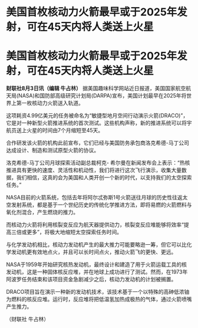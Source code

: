 # 美国首枚核动力火箭最早或于2025年发射，可在45天内将人类送上火星

# 美国首枚核动力火箭最早或于2025年发射，可在45天内将人类送上火星

**财联社8月3日讯（编辑 牛占林）**
据美国趣味科学网站近日报道，美国国家航空航天局(NASA)和国防部高级研究计划局(DARPA)宣布，美国计划最早在2025年将世界上第一枚核动力火箭送入轨道。

这项耗资4.99亿美元的任务被命名为“敏捷型地月空间行动演示火箭(DRACO)”，它是对一种新型火箭推进系统的首次测试。这些机构声称，新的推进系统可以将宇航员送上火星的时间由7个月缩短至45天。

合作研发该火箭的机构此前宣布，它们已经与美国防务承包商洛克希德-马丁公司达成设计、制造和测试原型火箭的协议。

洛克希德-马丁公司月球探索活动副总裁柯克-
希尔曼在新闻发布会上表示：“热核推进具有更快的速度、灵活性和机动性，我们将进行这次飞行演示，收集大量数据，我们相信，这真的会为美国和人类开创一个新的时代，以支持我们的太空探索任务。”

NASA目前的火箭系统，包括去年将阿尔忒弥斯1号火箭送往月球的历史性往返太空发射系统，都是基于一个世纪历史的传统化学推进方法，即将易燃的火箭燃料与氧化剂混合，产生燃烧的推力。

而核动力火箭将利用核裂变反应为航天器提供动力，核裂变反应堆能够将效率“提高三倍或更多”，将极大地缩短太空探索任务时间。

与化学发动机相比，核动力发动机产生的最大推力可能要略逊一筹，但它可以比化学发动机更有效地点火，并且可以长时间点火，推动火箭飞的更快、更远。

NASA于1959年开始研究核热发动机，最终设计和建造了用于火箭运载工具的核发动机，这是一种固体核反应堆，并在地球上成功进行了测试。然而，在1973年阿波罗任务结束和该项目资金急剧减少之后，核动力发动机的计划被搁置。

DRACO项目旨在演示一种新的发动机技术，该技术基于一个以特殊的高砷低浓铀为燃料的核反应堆。运行时，反应堆将把低温氢加热成极热的气体，通过火箭喷嘴产生推力。

（财联社 牛占林）

